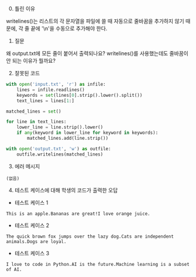 0. 틀린 이유

writelines()는 리스트의 각 문자열을 파일에 쓸 때 자동으로 줄바꿈을 추가하지 않기 때문에, 각 줄 끝에 '\n'을 수동으로 추가해야 한다.

1. 질문

왜 output.txt에 모든 줄이 붙어서 출력되나요? writelines()를 사용했는데도 줄바꿈이 안 되는 이유가 뭘까요?

2. 잘못된 코드

```python
with open('input.txt', 'r') as infile:
    lines = infile.readlines()
    keywords = set(lines[0].strip().lower().split())
    text_lines = lines[1:]

matched_lines = set()

for line in text_lines:
    lower_line = line.strip().lower()
    if any(keyword in lower_line for keyword in keywords):
        matched_lines.add(line.strip())

with open('output.txt', 'w') as outfile:
    outfile.writelines(matched_lines)
```

3. 에러 메시지

```
(없음)
```

4. 테스트 케이스에 대해 학생의 코드가 출력한 오답

- 테스트 케이스 1

```
This is an apple.Bananas are great!I love orange juice.
```

- 테스트 케이스 2

```
The quick brown fox jumps over the lazy dog.Cats are independent animals.Dogs are loyal.
```

- 테스트 케이스 3

```
I love to code in Python.AI is the future.Machine learning is a subset of AI.
```